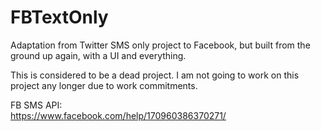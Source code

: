 # FBTextOnly
Adaptation from  Twitter SMS only project to Facebook, but built from the ground up again, with a UI and everything.

This is considered to be a dead project. I am not going to work on this project any longer due to work commitments.

FB SMS API:
<br/>
https://www.facebook.com/help/170960386370271/
